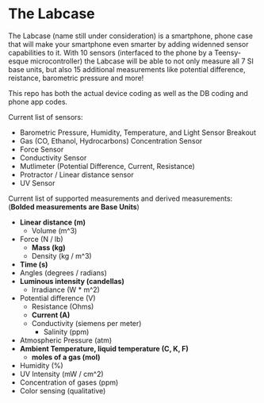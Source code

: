 # The Labcase

The Labcase (name still under consideration) is a smartphone, phone case that will make your smartphone even smarter by adding widenned sensor capabilities to it.  With 10 sensors (interfaced to the phone by a Teensy-esque microcontroller) the Labcase will be able to not only measure all 7 SI base units, but also 15 additional measurements like potential difference, reistance, barometric pressure and more!

This repo has both the actual device coding as well as the DB coding and phone app codes.

Current list of sensors:
  - Barometric Pressure, Humidity, Temperature, and Light Sensor Breakout
  - Gas (CO, Ethanol, Hydrocarbons) Concentration Sensor
  - Force Sensor
  - Conductivity Sensor
  - Mutlimeter (Potential Difference, Current, Resistance)
  - Protractor / Linear distance sensor
  - UV Sensor
  
Current list of supported measurements and derived measurements: (**Bolded measurements are Base Units**)
  - **Linear distance (m)** 
    - Volume (m^3)
  - Force (N / lb)
    - **Mass (kg)**
    - Density (kg / m^3)
  - **Time (s)**
  - Angles (degrees / radians)
  - **Luminous intensity (candellas)**
    - Irradiance (W * m^2)
  - Potential difference (V)
    - Resistance (Ohms)
    - **Current (A)**
    - Conductivity (siemens per meter)
      - Salinity (ppm)
  - Atmospheric Pressure (atm)
  - **Ambient Temperature, liquid temperature (C, K, F)**
    - **moles of a gas (mol)**
  - Humidity (%)
  - UV Intensity (mW / cm^2)
  - Concentration of gases (ppm)
  - Color sensing (qualitative)
